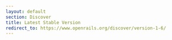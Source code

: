 ```yaml
---
layout: default
section: Discover
title: Latest Stable Version
redirect_to: https://www.openrails.org/discover/version-1-6/
---
```

